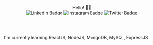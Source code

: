 <div id="header" align="center">
  Hello! 👋🏻
</div>

<div id="badges" align="center">
  <a href="https://www.linkedin.com/in/venska-arman-nur-rosyidin-313903b6/">
    <img src="https://img.shields.io/badge/LinkedIn-blue?style=for-the-badge&logo=linkedin&logoColor=white" alt="LinkedIn Badge"/>
  </a>
  <a href="https://www.instagram.com/venskaarman/">
    <img src="https://img.shields.io/badge/Instagram-E4405F?style=for-the-badge&logo=instagram&logoColor=white" alt="Instagram Badge"/>
  </a>
  <a href="https://twitter.com/m_artabak">
    <img src="https://img.shields.io/badge/Twitter-blue?style=for-the-badge&logo=twitter&logoColor=white" alt="Twitter Badge"/>
  </a>
</div>
<br/>
<br/>
<br/>
<p>I'm currently learning ReactJS, NodeJS, MongoDB, MySQL, ExpressJS</p>
